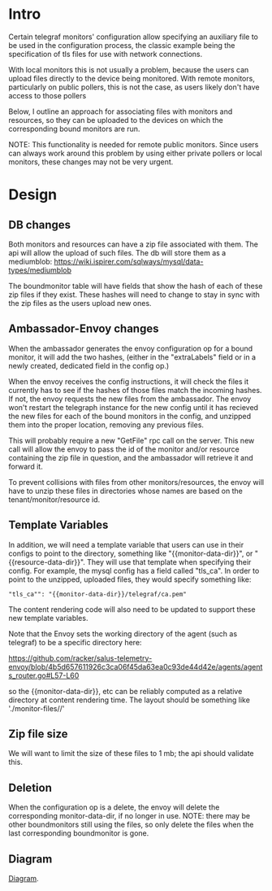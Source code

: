 # Intro
Certain telegraf monitors' configuration allow specifying an auxiliary file to be used in the configuration process, the classic example being the specification of tls files for use with network connections.

With local monitors this is not usually a problem, because the users can upload files directly to the device being monitored.  With remote monitors, particularly on public pollers, this is not the case, as users likely don't have access to those pollers

Below, I outline an approach for associating files with monitors and resources, so they can be uploaded to the devices on which the corresponding bound monitors are run.

NOTE:  This functionality is needed for remote public monitors.  Since users can always work around this problem by using either private pollers or local monitors, these changes may not be very urgent.


# Design
## DB changes
Both monitors and resources can have a zip file associated with them.  The api will allow the upload of such files.  The db will store them as a mediumblob: https://wiki.ispirer.com/sqlways/mysql/data-types/mediumblob

The boundmonitor table will have fields that show the hash of each of these zip files if they exist.  These hashes will need to change to stay in sync with the zip files as the users upload new ones.

## Ambassador-Envoy changes
When the ambassador generates the envoy configuration op for a bound monitor, it will add the two hashes, (either in the "extraLabels" field or in a newly created, dedicated field in the config op.)

When the envoy receives the config instructions, it will check the files it currently has to see if the hashes of those files match the incoming hashes.  If not, the envoy requests the new files from the ambassador.  The envoy won't restart the telegraph instance for the new config until it has recieved the new files for each of the bound monitors in the config, and unzipped them into the proper location, removing any previous files.

This will probably require a new "GetFile" rpc call on the server.  This new call will allow the envoy to pass the id of the monitor and/or resource containing the zip file in question, and the ambassador will retrieve it and forward it.

To prevent collisions with files from other monitors/resources, the envoy will have to unzip these files in directories whose names are based on the tenant/monitor/resource id.  

## Template Variables
In addition, we will need a template variable that users can use in their configs to point to the directory, something like "{{monitor-data-dir}}", or "{{resource-data-dir}}".  They will use that template when specifying their config.  For example, the mysql config has a field called "tls_ca".  In order to point to the unzipped, uploaded files, they would specify something like:
```
"tls_ca"": "{{monitor-data-dir}}/telegraf/ca.pem"
```

The content rendering code will also need to be updated to support these new template variables.

Note that the Envoy sets the working directory of the agent (such as telegraf) to be a specific directory here:

https://github.com/racker/salus-telemetry-envoy/blob/4b5d657611926c3ca06f45da63ea0c93de44d42e/agents/agents_router.go#L57-L60

so the {{monitor-data-dir}}, etc can be reliably computed as a relative directory at content rendering time.  The layout should be something like './monitor-files/<monitor-id>/'



## Zip file size
We will want to limit the size of these files to 1 mb; the api should validate this.

## Deletion
When the configuration op is a delete, the envoy will delete the corresponding monitor-data-dir, if no longer in use.  NOTE: there may be other boundmonitors still using the files, so only delete the files when the last corresponding boundmonitor is gone.


## Diagram
[Diagram](file-upload.puml).
